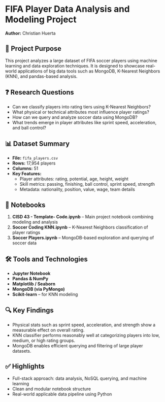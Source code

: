 # FIFA Player Data Analysis and Modeling Project

**Author:** Christian Huerta  

## 📌 Project Purpose
This project analyzes a large dataset of FIFA soccer players using machine learning and data exploration techniques. It is designed to showcase real-world applications of big data tools such as MongoDB, K-Nearest Neighbors (KNN), and pandas-based analysis.

## ❓ Research Questions
- Can we classify players into rating tiers using K-Nearest Neighbors?
- What physical or technical attributes most influence player ratings?
- How can we query and analyze soccer data using MongoDB?
- What trends emerge in player attributes like sprint speed, acceleration, and ball control?

## 📊 Dataset Summary
- **File:** `fifa_players.csv`
- **Rows:** 17,954 players
- **Columns:** 51
- **Key Features:** 
  - Player attributes: rating, potential, age, height, weight
  - Skill metrics: passing, finishing, ball control, sprint speed, strength
  - Metadata: nationality, position, value, wage, team details

## 📁 Notebooks
1. **CISD 43 - Template- Code.ipynb** – Main project notebook combining modeling and analysis
2. **Soccer Coding KNN.ipynb** – K-Nearest Neighbors classification of player ratings
3. **Soccer Players.ipynb** – MongoDB-based exploration and querying of soccer data

## 🛠️ Tools and Technologies
- **Jupyter Notebook**
- **Pandas & NumPy**
- **Matplotlib / Seaborn**
- **MongoDB (via PyMongo)**
- **Scikit-learn** – for KNN modeling

## 🔍 Key Findings
- Physical stats such as sprint speed, acceleration, and strength show a measurable effect on overall rating.
- KNN classifier performs reasonably well at categorizing players into low, medium, or high rating groups.
- MongoDB enables efficient querying and filtering of large player datasets.

## ✅ Highlights
- Full-stack approach: data analysis, NoSQL querying, and machine learning
- Clean and modular notebook structure
- Real-world applicable data pipeline using Python

